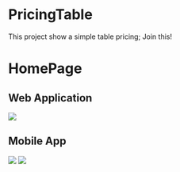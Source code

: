 # PricingTable
This project show a simple table pricing; Join this!

# HomePage
## Web Application

<img src='https://dc603.4shared.com/img/CFp649uFea/s24/182ff84f9a8/homeprice?async&rand=0.8632128375017558' />

## Mobile App

<img src='https://dc603.4shared.com/img/UovVuts2iq/s24/182ff84f9a8/homeprice-responsive1?async&rand=0.37100500476529885' />

<img src='https://dc603.4shared.com/img/v-aQq-qLea/s24/182ff84f5c0/homeprice-responsive2?async&rand=0.6221706191622645' />
